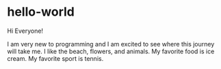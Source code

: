 # hello-world

Hi Everyone!

I am very new to programming and I am excited to see where this journey will take me. I like the beach, flowers, and animals. My favorite food is ice cream. My favorite sport is tennis. 
